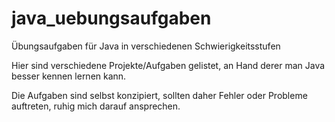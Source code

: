 java_uebungsaufgaben
====================

Übungsaufgaben für Java in verschiedenen Schwierigkeitsstufen

Hier sind verschiedene Projekte/Aufgaben gelistet, an Hand derer man Java besser kennen lernen kann.

Die Aufgaben sind selbst konzipiert, sollten daher Fehler oder Probleme auftreten, ruhig mich darauf ansprechen.